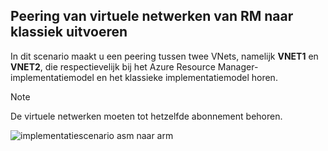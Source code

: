 ## <a name="peering-virtual-networks-from-rm-to-classic"></a>Peering van virtuele netwerken van RM naar klassiek uitvoeren
In dit scenario maakt u een peering tussen twee VNets, namelijk **VNET1** en **VNET2**, die respectievelijk bij het Azure Resource Manager-implementatiemodel en het klassieke implementatiemodel horen.

> [!NOTE]
> De virtuele netwerken moeten tot hetzelfde abonnement behoren.
> 
> 

![implementatiescenario asm naar arm](./media/virtual-networks-create-vnetpeering-scenario-asmtoarm-include/figure01.PNG)



<!--HONumber=Nov16_HO2-->


